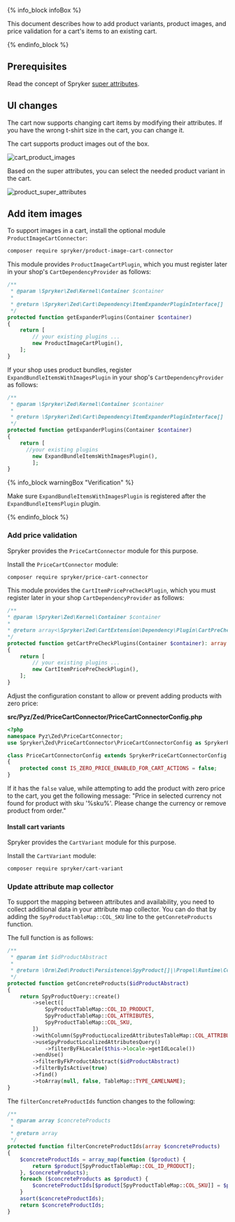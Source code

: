 

{% info_block infoBox %}

This document describes how to add product variants, product images, and price validation for a cart's items to an existing cart.

{% endinfo_block %}

## Prerequisites

Read the concept of Spryker [super attributes](/docs/pbc/all/product-information-management/{{page.version}}/base-shop/feature-overviews/product-feature-overview/product-attributes-overview.html#super-attributes).

## UI changes

The cart now supports changing cart items by modifying their attributes. If you have the wrong t-shirt size in the cart, you can change it.

The cart supports product images out of the box.

![cart_product_images](https://spryker.s3.eu-central-1.amazonaws.com/docs/scos/dev/feature-integration-guides/cart-integration.md/cart_product_images.png)

Based on the super attributes, you can select the needed product variant in the cart.

![product_super_attributes](https://spryker.s3.eu-central-1.amazonaws.com/docs/scos/dev/feature-integration-guides/cart-integration.md/product_super_attributes.png)

## Add item images

To support images in a cart, install the optional module `ProductImageCartConnector`:

```bash
composer require spryker/product-image-cart-connector
```

This module provides `ProductImageCartPlugin`, which you must register later in your shop's `CartDependencyProvider` as follows:

```php
/**
 * @param \Spryker\Zed\Kernel\Container $container
 *
 * @return \Spryker\Zed\Cart\Dependency\ItemExpanderPluginInterface[]
 */
protected function getExpanderPlugins(Container $container)
{
    return [
        // your existing plugins ...
        new ProductImageCartPlugin(),
    ];
}
```

If your shop uses product bundles, register `ExpandBundleItemsWithImagesPlugin` in your shop's `CartDependencyProvider` as follows:

```php
/**
 * @param \Spryker\Zed\Kernel\Container $container
 *
 * @return \Spryker\Zed\Cart\Dependency\ItemExpanderPluginInterface[]
 */
protected function getExpanderPlugins(Container $container)
{
    return [
	  //your existing plugins
        new ExpandBundleItemsWithImagesPlugin(),
        ];
}
```

{% info_block warningBox "Verification" %}

Make sure `ExpandBundleItemsWithImagesPlugin` is registered after the `ExpandBundleItemsPlugin` plugin.

{% endinfo_block %}

### Add price validation

Spryker provides the `PriceCartConnector` module for this purpose.

Install the `PriceCartConnector` module:

```bash
composer require spryker/price-cart-connector
```

This module provides the `CartItemPricePreCheckPlugin`, which you must register later in your shop `CartDependencyProvider` as follows:

```php
/**
* @param \Spryker\Zed\Kernel\Container $container
*
* @return array<\Spryker\Zed\CartExtension\Dependency\Plugin\CartPreCheckPluginInterface>
*/
protected function getCartPreCheckPlugins(Container $container): array
{
    return [
        // your existing plugins ...
        new CartItemPricePreCheckPlugin(),
    ];
}
```

Adjust the configuration constant to allow or prevent adding products with zero price:

**src/Pyz/Zed/PriceCartConnector/PriceCartConnectorConfig.php**
```php
<?php
namespace Pyz\Zed\PriceCartConnector;
use Spryker\Zed\PriceCartConnector\PriceCartConnectorConfig as SprykerPriceCartConnectorConfig;

class PriceCartConnectorConfig extends SprykerPriceCartConnectorConfig
{
    protected const IS_ZERO_PRICE_ENABLED_FOR_CART_ACTIONS = false;
}
```

If it has the `false` value, while attempting to add the product with zero price to the cart, you get the following message: "Price in selected currency not found for product with sku '%sku%'. Please change the currency or remove product from order."

#### Install cart variants

Spryker provides the `CartVariant` module for this purpose.

Install the `CartVariant` module:

```bash
composer require spryker/cart-variant
```

### Update attribute map collector

To support the mapping between attributes and availability, you need to collect additional data in your attribute map collector. You can do that by adding the `SpyProductTableMap::COL_SKU` line to the `getConreteProducts` function.

The full function is as follows:

```php
/**
 * @param int $idProductAbstract
 *
 * @return \Orm\Zed\Product\Persistence\SpyProduct[]|\Propel\Runtime\Collection\ObjectCollection
 */
protected function getConcreteProducts($idProductAbstract)
{
    return SpyProductQuery::create()
        ->select([
            SpyProductTableMap::COL_ID_PRODUCT,
            SpyProductTableMap::COL_ATTRIBUTES,
            SpyProductTableMap::COL_SKU,
        ])
        ->withColumn(SpyProductLocalizedAttributesTableMap::COL_ATTRIBUTES, 'localized_attributes')
        ->useSpyProductLocalizedAttributesQuery()
            ->filterByFkLocale($this->locale->getIdLocale())
        ->endUse()
        ->filterByFkProductAbstract($idProductAbstract)
        ->filterByIsActive(true)
        ->find()
        ->toArray(null, false, TableMap::TYPE_CAMELNAME);
}
```

The `filterConcreteProductIds` function changes to the following:

```php
/**
 * @param array $concreteProducts
 *
 * @return array
 */
protected function filterConcreteProductIds(array $concreteProducts)
{
    $concreteProductIds = array_map(function ($product) {
        return $product[SpyProductTableMap::COL_ID_PRODUCT];
    }, $concreteProducts);
    foreach ($concreteProducts as $product) {
        $concreteProductIds[$product[SpyProductTableMap::COL_SKU]] = $product[SpyProductTableMap::COL_ID_PRODUCT];
    }
    asort($concreteProductIds);
    return $concreteProductIds;
}
```
